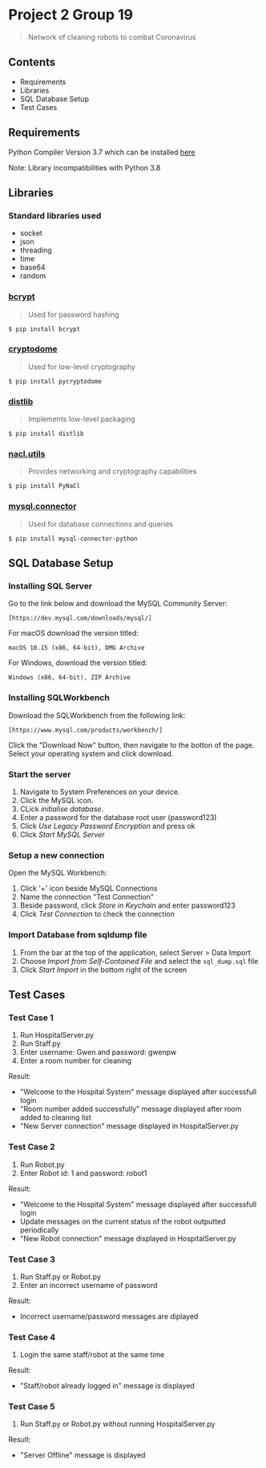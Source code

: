 # Project 2 Group 19
> Network of cleaning robots to combat Coronavirus

## Contents
- Requirements
- Libraries
- SQL Database Setup
- Test Cases

## Requirements

Python Compiler Version 3.7 which can be installed [here](https://www.python.org/downloads/)

Note: Library incompatibilities with Python 3.8

## Libraries

### Standard libraries used
- socket
- json
- threading
- time
- base64
- random

### [bcrypt](https://pypi.org/project/bcrypt/)
> Used for password hashing

```shell
$ pip install bcrypt
```

### [cryptodome](https://pycryptodome.readthedocs.io/en/latest/src/installation.html)
> Used for low-level cryptography
 
```shell
$ pip install pycryptodome
```

### [distlib](https://pypi.org/project/distlib/)
> Implements low-level packaging

```shell
$ pip install distlib
```

### [nacl.utils](https://pypi.org/project/PyNaCl/)
> Provides networking and cryptography capabilities

```shell
$ pip install PyNaCl
```

### [mysql.connector](https://pypi.org/project/mysql-connector-python/)
> Used for database connections and queries

```shell
$ pip install mysql-connector-python
```
## SQL Database Setup

### Installing SQL Server

Go to the link below and download the MySQL Community Server: 

```shell
[https://dev.mysql.com/downloads/mysql/]
```

For macOS download the version titled:
```shell
macOS 10.15 (x86, 64-bit), DMG Archive
```
For Windows, download the version titled:
```shell
Windows (x86, 64-bit), ZIP Archive
```

### Installing SQLWorkbench

Download the SQLWorkbench from the following link:

```shell
[https://www.mysql.com/products/workbench/]
```

Click the "Download Now" button, then navigate to the botton of the page. Select your operating system and click download.

### Start the server

1. Navigate to System Preferences on your device. 
2. Click the MySQL icon. 
3. CLick *initialise database*.
4. Enter a password for the database root user (password123)
5. Click *Use Legacy Password Encryption* and press ok
6. Click *Start MySQL Server*


### Setup a new connection

Open the MySQL Workbench:
1. Click '+' icon beside MySQL Connections
2. Name the connection "Test Connection"
3. Beside password, click *Store in Keychain* and enter password123
4. Click *Test Connection* to check the connection


### Import Database from sqldump file

1. From the bar at the top of the application, select Server > Data Import
2. Choose *Import from Self-Contained File* and select the ``sql_dump.sql`` file
3. Click *Start Import* in the bottom right of the screen

## Test Cases

### Test Case 1
1. Run HospitalServer.py
2. Run Staff.py
3. Enter username: Gwen and password: gwenpw
4. Enter a room number for cleaning

Result: 
- "Welcome to the Hospital System" message displayed after successfull login
- "Room number added successfully" message displayed after room added to cleaning list
- "New Server connection" message displayed in HospitalServer.py 

### Test Case 2
1. Run Robot.py
2. Enter Robot id: 1 and password: robot1

Result:
- "Welcome to the Hospital System" message displayed after successfull login
- Update messages on the current status of the robot outputted periodically
- "New Robot connection" message displayed in HospitalServer.py

### Test Case 3
1. Run Staff.py or Robot.py
2. Enter an incorrect username of password

Result:
- Incorrect username/password messages are diplayed

### Test Case 4
1. Login the same staff/robot at the same time

Result:
- "Staff/robot already logged in" message is displayed

### Test Case 5
1. Run Staff.py or Robot.py without running HospitalServer.py

Result:
- "Server Offline" message is displayed













